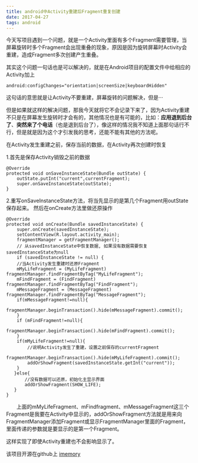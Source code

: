 ```yaml
---
title: android中Activity重建后Fragment重复创建
date: 2017-04-27
tags: android
---
```


今天写项目遇到一个问题，就是一个Activity里面有多个Fragment需要管理，当屏幕旋转时多个Fragment会出现重叠的现象，原因是因为旋转屏幕时Activity会重建，造成Fragment多次创建产生重叠。

<!-- more -->
其实这个问题一句话也是可以解决的，就是在Android项目的配置文件中给相应的Activity加上   

    android:configChanges="orientation|screenSize|keyboardHidden"

这句话的意思就是让Activity不要重建，屏幕旋转的问题解决，但是···

但是如果就这样的解决问题，那我今天就将它不会记录下来了，因为Activity重建不只是在屏幕发生旋转时才会有的，其他情况也是有可能的，比如：**应用退到后台了**、**突然来了个电话**（也是退到后台了），像这样的情况我不知道上面那句话行不行，但是就是因为这个才引发我的思考，还能不能有其他的方法呢。

在Activity发生重建之前，保存当前的数据，在Activity再次创建时恢复

1.首先是保存Activity销毁之前的数据

	@Override  
	protected void onSaveInstanceState(Bundle outState) {  
	    outState.putInt("current",currentFragment);  
	    super.onSaveInstanceState(outState);  
	} 

2.重写onSaveInstanceState方法，将当先显示的是第几个Fragment用outState保存起来。
然后在onCreate方法里做还原操作

	@Override
    protected void onCreate(Bundle savedInstanceState) {
    	super.onCreate(savedInstanceState);
    	setContentView(R.layout.activity_main);
    	fragmentManager = getFragmentManager();
       	// 从savedInstanceState中恢复数据, 如果没有数据需要恢复savedInstanceState为null
       	if (savedInstanceState != null) {
        //当Activity发生重建时还原Fragment
        mMyLifeFragment = (MyLifeFragment) fragmentManager.findFragmentByTag("MyLifeFragment");
        mFindFragment = (FindFragment) fragmentManager.findFragmentByTag("FindFragment");
        mMessageFragment = (MessageFragment) fragmentManager.findFragmentByTag("MessageFragment");
        if(mMessageFragment!=null){
            fragmentManager.beginTransaction().hide(mMessageFragment).commit();
        }
        if (mFindFragment!=null){
            fragmentManager.beginTransaction().hide(mFindFragment).commit();
        }
        if(mMyLifeFragment!=null){
            //说明Activity发生了重建，设置之前保存的currentFragment
            fragmentManager.beginTransaction().hide(mMyLifeFragment).commit();
            addOrShowFragment(savedInstanceState.getInt("current"));
        }
       }else{
           //没有数据可以还原，初始化主显示界面
           addOrShowFragment(SHOW_LIFE);
       }
   	}


&emsp;&emsp;上面的mMyLifeFragment、mFindfragment、mMessageFragment这三个Fragment是我要在Activity中显示的，addOrShowFragment方法就是用来向FragmentManager添加Fragment或显示FragmentManager里面的Fragment，里面传递的参数就是要显示的是第一个Fragment。

这样实现了即使Activity重建也不会影响显示了。

该项目开源在github上 [imemory](https://github.com/ZhanghangNice/imemory)